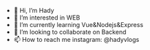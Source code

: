 - 👋 Hi, I’m Hady
- 👀 I’m interested in WEB
- 🌱 I’m currently learning Vue&Nodejs&Express
- 💞️ I’m looking to collaborate on Backend
- 📫 How to reach me instagram: @hadyvlogs

<!---
hdayatech/hdayatech is a ✨ special ✨ repository because its `README.md` (this file) appears on your GitHub profile.
You can click the Preview link to take a look at your changes.
--->
